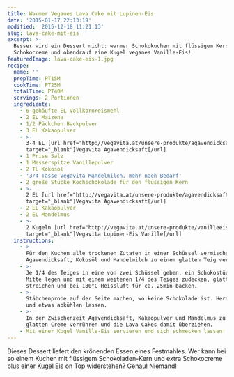 ```yaml
---
title: Warmer Veganes Lava Cake mit Lupinen-Eis
date: '2015-01-17 22:13:19'
modified: '2015-12-18 11:21:13'
slug: lava-cake-mit-eis
excerpt: >-
  Besser wird ein Dessert nicht: warmer Schokokuchen mit flüssigem Kern,
  Schokocreme und obendrauf eine Kugel veganes Vanille-Eis!
featuredImage: lava-cake-eis-1.jpg
recipe:
  name: ''
  prepTime: PT15M
  cookTime: PT25M
  totalTime: PT40M
  servings: 2 Portionen
  ingredients:
    - 6 gehäufte EL Vollkornreismehl
    - 2 EL Maizena
    - 1/2 Päckchen Backpulver
    - 3 EL Kakaopulver
    - >-
      3-4 EL [url href="http://vegavita.at/unsere-produkte/agavendicksaft/"
      target="_blank"]Vegavita Agavendicksaft[/url]
    - 1 Prise Salz
    - 1 Messerspitze Vanillepulver
    - 2 TL Kokosöl
    - '3/4 Tasse Vegavita Mandelmilch, mehr nach Bedarf'
    - 2 große Stücke Kochschokolade für den flüssigen Kern
    - >-
      2 EL [url href="http://vegavita.at/unsere-produkte/agavendicksaft/"
      target="_blank"]Vegavita Agavendicksaft[/url]
    - 2 EL Kakaopulver
    - 2 EL Mandelmus
    - >-
      2 Kugeln [url href="http://vegavita.at/unsere-produkte/vanilleeis/"
      target="_blank"]Vegavita Lupinen-Eis Vanille[/url]
  instructions:
    - >-
      Für den Kuchen alle trockenen Zutaten in einer Schüssel vermischen. Mit
      Agavendicksaft, Kokosöl und Mandelmilch zu einem glatten Teig verrühren.
    - >-
      Je 1/4 des Teiges in eine von zwei Schüssel geben, ein Schokostück in die
      Mitte legen und mit einem weiteren 1/4 des Teiges zudecken, glatt
      streichen und bei 180°C Heissluft für ca. 25min backen.
    - >-
      Stäbchenprobe auf der Seite machen, wo keine Schokolade ist. Herausnehmen
      und etwas abkühlen lassen.
    - >-
      In der Zwischenzeit Agavendicksaft, Kakaopulver und Mandelmus zu einer
      glatten Creme verrühren und die Lava Cakes damit überziehen.
    - Mit einer Kugel Vanille-Eis servieren und sich schmecken lassen!
---
```


Dieses Dessert liefert den krönenden Essen eines Festmahles. Wer kann bei so einem Kuchen mit flüssigem Schokoladen-Kern und extra Schokocreme plus einer Kugel Eis on Top widerstehen? Genau! Niemand!

<!-- Image removed (no copyright): vegavita-lupinen-eis-1-2.jpg -->
